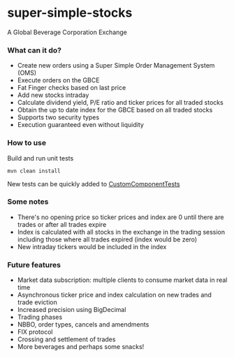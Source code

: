 # super-simple-stocks

A Global Beverage Corporation Exchange

### What can it do?
- Create new orders using a Super Simple Order Management System (OMS)
- Execute orders on the GBCE
- Fat Finger checks based on last price
- Add new stocks intraday
- Calculate  dividend yield, P/E ratio and ticker prices for all traded stocks
- Obtain the up to date index for the GBCE based on all traded stocks
- Supports two security types
- Execution guaranteed even without liquidity

### How to use

Build and run unit tests
```
mvn clean install
```

New tests can be quickly added to [CustomComponentTests](src/test/java/com/simplebank/supersimplestocks/component/CustomComponentTests.java)

### Some notes
- There's no opening price so ticker prices and index are 0 until there are trades or after all trades expire
- Index is calculated with all stocks in the exchange in the trading session including those where all trades expired (index would be zero)
- New intraday tickers would be included in the index

### Future features
- Market data subscription: multiple clients to consume market data in real time
- Asynchronous ticker price and index calculation on new trades and trade eviction
- Increased precision using BigDecimal
- Trading phases
- NBBO, order types, cancels and amendments
- FIX protocol
- Crossing and settlement of trades
- More beverages and perhaps some snacks!
